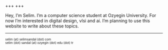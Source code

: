 +++
+++

Hey, I’m Selim. I’m a computer science student at Ozyegin University. For now I’m interested in digital design, vlsi and ai. I’m planning to use this website to write about these topics.

---
<sub><sup>selim (at) selimsandal (dot) com</sup></sub>\
<sub><sup>selim (dot) sandal (at) ozyegin (dot) edu (dot) tr</sup></sub>
